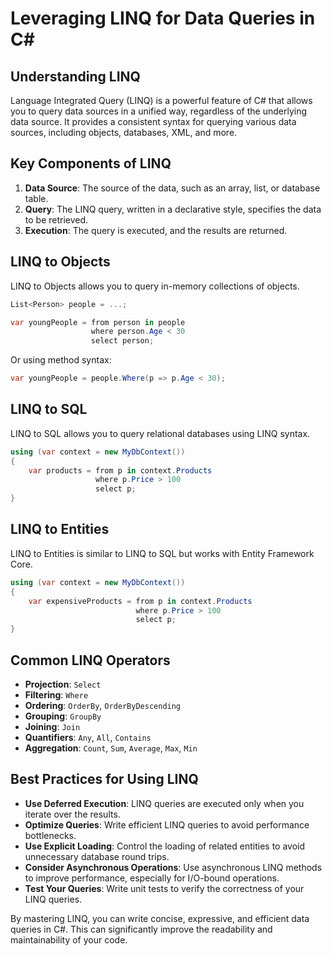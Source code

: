 ﻿# Leveraging LINQ for Data Queries in C#

## Understanding LINQ

Language Integrated Query (LINQ) is a powerful feature of C# that allows you to query data sources in a unified way, regardless of the underlying data source. It provides a consistent syntax for querying various data sources, including objects, databases, XML, and more.

## Key Components of LINQ

1. **Data Source**: The source of the data, such as an array, list, or database table.
2. **Query**: The LINQ query, written in a declarative style, specifies the data to be retrieved.
3. **Execution**: The query is executed, and the results are returned.

## LINQ to Objects

LINQ to Objects allows you to query in-memory collections of objects.

```csharp
List<Person> people = ...;

var youngPeople = from person in people
				  where person.Age < 30
				  select person;
```

Or using method syntax:

```csharp
var youngPeople = people.Where(p => p.Age < 30);
```

## LINQ to SQL

LINQ to SQL allows you to query relational databases using LINQ syntax.

```csharp
using (var context = new MyDbContext())
{
	var products = from p in context.Products
				   where p.Price > 100
				   select p;
}
```

## LINQ to Entities

LINQ to Entities is similar to LINQ to SQL but works with Entity Framework Core.

```csharp
using (var context = new MyDbContext())
{
	var expensiveProducts = from p in context.Products
							where p.Price > 100
							select p;
}
```

## Common LINQ Operators

- **Projection**: `Select`
- **Filtering**: `Where`
- **Ordering**: `OrderBy`, `OrderByDescending`
- **Grouping**: `GroupBy`
- **Joining**: `Join`
- **Quantifiers**: `Any`, `All`, `Contains`
- **Aggregation**: `Count`, `Sum`, `Average`, `Max`, `Min`

## Best Practices for Using LINQ

- **Use Deferred Execution**: LINQ queries are executed only when you iterate over the results.
- **Optimize Queries**: Write efficient LINQ queries to avoid performance bottlenecks.
- **Use Explicit Loading**: Control the loading of related entities to avoid unnecessary database round trips.
- **Consider Asynchronous Operations**: Use asynchronous LINQ methods to improve performance, especially for I/O-bound operations.
- **Test Your Queries**: Write unit tests to verify the correctness of your LINQ queries.

By mastering LINQ, you can write concise, expressive, and efficient data queries in C#. This can significantly improve the readability and maintainability of your code.
